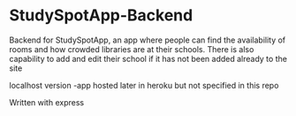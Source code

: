 # StudySpotApp-Backend

Backend for StudySpotApp, an app where people can find the availability of rooms and how crowded libraries are at their schools. There is also capability to add and edit their school if it has not been added already to the site

localhost version
  -app hosted later in heroku but not specified in this repo

Written with express
